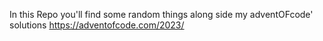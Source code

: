 In this Repo you'll find some random things along side my adventOFcode' solutions https://adventofcode.com/2023/
